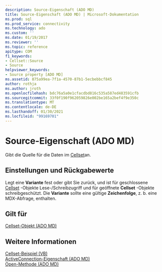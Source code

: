 ```yaml
---
description: Source-Eigenschaft (ADO MD)
title: Source-Eigenschaft (ADO MD) | Microsoft-Dokumentation
ms.prod: sql
ms.prod_service: connectivity
ms.technology: ado
ms.custom: ''
ms.date: 01/19/2017
ms.reviewer: ''
ms.topic: reference
apitype: COM
f1_keywords:
- Cellset::Source
- Source
helpviewer_keywords:
- Source property [ADO MD]
ms.assetid: 875a99ea-7f1a-4570-87b1-5ecbebbcf845
author: rothja
ms.author: jroth
ms.openlocfilehash: bdc76a5a0e1cfacdbd816c535a587ed483591cfb
ms.sourcegitcommit: 33f0f190f962059826e002be165a2bef4f9e350c
ms.translationtype: MT
ms.contentlocale: de-DE
ms.lasthandoff: 01/30/2021
ms.locfileid: "99169701"
---
```

# <a name="source-property-ado-md"></a>Source-Eigenschaft (ADO MD)
Gibt die Quelle für die Daten im [Cellset](./cellset-object-ado-md.md)an.  
  
## <a name="settings-and-return-values"></a>Einstellungen und Rückgabewerte  
 Legt eine **Variante** fest oder gibt Sie zurück, und ist für geschlossene [Cellset](./cellset-object-ado-md.md) -Objekte Lese-/Schreibzugriff und für geöffnete **Cellset** -Objekte schreibgeschützt. Die **Variante** sollte eine gültige **Zeichenfolge**, z. b. eine MDX-Abfrage, enthalten.  
  
## <a name="applies-to"></a>Gilt für  
 [Cellset-Objekt (ADO MD)](./cellset-object-ado-md.md)  
  
## <a name="see-also"></a>Weitere Informationen  
 [Cellset-Beispiel (VB)](./cellset-example-vb.md)   
 [ActiveConnection-Eigenschaft (ADO MD)](./activeconnection-property-ado-md.md)   
 [Open-Methode (ADO MD)](./open-method-ado-md.md)